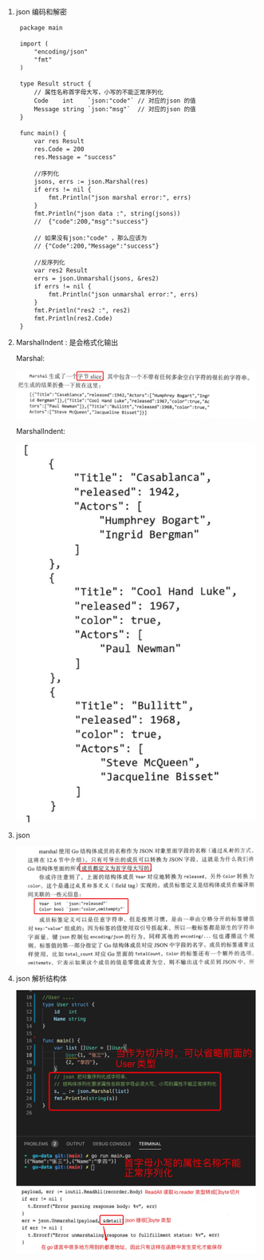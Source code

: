 1. json 编码和解密


        package main

        import (
            "encoding/json"
            "fmt"
        )

        type Result struct {
            // 属性名称首字母大写，小写的不能正常序列化
            Code    int    `json:"code"` // 对应的json 的值
            Message string `json:"msg"`  // 对应的json 的值
        }

        func main() {
            var res Result
            res.Code = 200
            res.Message = "success"

            //序列化
            jsons, errs := json.Marshal(res)
            if errs != nil {
                fmt.Println("json marshal error:", errs)
            }
            fmt.Println("json data :", string(jsons))
            //  {"code":200,"msg":"success"}

            // 如果没有json:"code" ，那么应该为
            // {"Code":200,"Message":"success"}

            //反序列化
            var res2 Result
            errs = json.Unmarshal(jsons, &res2)
            if errs != nil {
                fmt.Println("json unmarshal error:", errs)
            }
            fmt.Println("res2 :", res2)
            fmt.Println(res2.Code)
        }

2. MarshalIndent : 是会格式化输出

   Marshal: 

   ![avatar](../assets/json.jpg)

   MarshalIndent:

   ![avatar](../assets/json1.jpg)

3. json 

   ![avatar](../assets/json2.jpg)

4. json 解析结构体

   ![image](../assets/json-str.jpg)
   ![image](../assets/io-json.jpg)